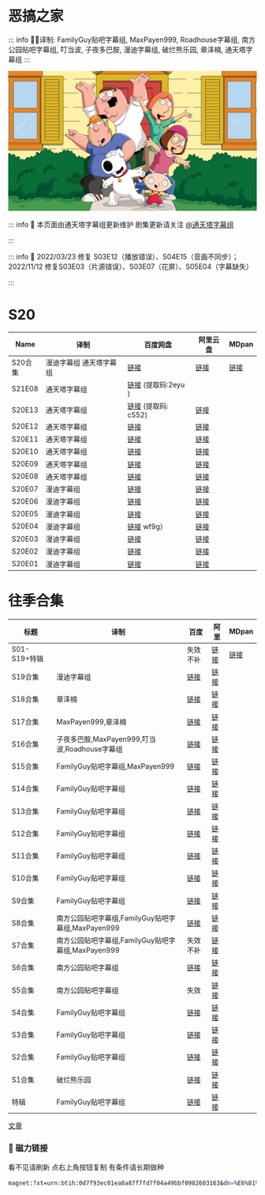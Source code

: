 # 恶搞之家

::: info
✍🏻译制: FamilyGuy贴吧字幕组, MaxPayen999, Roadhouse字幕组, 南方公园贴吧字幕组, 叮当波, 子夜多巴胺, 漫迪字幕组, 破烂熊乐园, 章泽楠, 通天塔字幕组
:::

![keyart_s17_v2.jpg](keyart_s17_v2.jpg)

::: info
🍺 本页面由通天塔字幕组更新维护 剧集更新请关注 [@通天塔字幕组](https://weibo.com/u/7077646357)

:::

::: info
📝 2022/03/23 修复 S03E12（播放错误）、S04E15（音画不同步）；2022/11/12 修复S03E03（片源错误）、S03E07（花屏）、S05E04（字幕缺失）

:::

# S20

| Name | 译制 | 百度网盘 | 阿里云盘 | MDpan |
| --- | --- | --- | --- | --- |
| S20合集 | 漫迪字幕组 通天塔字幕组 |[链接](https://pan.baidu.com/s/1iTZ20od7WmH9swdMOS5FnA?pwd=56ef) |[链接](https://www.aliyundrive.com/s/PZRMKH72mVi) |[链接](https://mdpan.tk/%E6%81%B6%E6%90%9E%E4%B9%8B%E5%AE%B6) |
| S21E08 | 通天塔字幕组 |[链接](https://pan.baidu.com/s/1SH43pBZpxbDikRLtTdELqA?pwd=2eyu)  (提取码:2eyu ) |  |  |
| S20E13 | 通天塔字幕组 |[链接](https://pan.baidu.com/s/1Cv5Q__uByFY8kOjBKu_QpQ?pwd=c552)  (提取码: c552) |[链接](https://www.aliyundrive.com/s/39sGCCaA7K8) |  |
| S20E12 | 通天塔字幕组 |[链接](https://pan.baidu.com/s/1MnxsQb25Dj8iOdiDVokzpQ?pwd=9xue?pwd=9xue) |[链接](https://www.aliyundrive.com/s/bUPtCFotDR2) |  |
| S20E11 | 通天塔字幕组 |[链接](https://pan.baidu.com/s/1Ku9R10frjoDM3tFk8qBScw?pwd=wypg) |[链接](https://www.aliyundrive.com/s/NkzWy4oTHGE) |  |
| S20E10 | 通天塔字幕组 |[链接](https://pan.baidu.com/s/1URytfW6MmxbWDxx-EglQ3Q?pwd=rw6Y) |[链接](https://www.aliyundrive.com/s/MbmQCgguMXf) |  |
| S20E09 | 通天塔字幕组 |[链接](https://pan.baidu.com/s/1B0VYdP_2sEEBEjBDrXkrlA?pwd=48gw) |[链接](https://www.aliyundrive.com/s/qhqTqZtSH6X) |  |
| S20E08 | 通天塔字幕组 |[链接](https://pan.baidu.com/s/1BL9lLMe6zXFzOr0FpnPH1Q?pwd=sub7) |[链接](https://www.aliyundrive.com/s/YxMh5B7kFBN) |  |
| S20E07 | 漫迪字幕组 |[链接](https://pan.baidu.com/s/1CqzrtGzRi0hhk4XjLv6GZQ?pwd=6rbm) |[链接](https://www.aliyundrive.com/s/GbUmVm7qZnb) |  |
| S20E06 | 漫迪字幕组 |[链接](https://pan.baidu.com/s/1N4FalJ3OSr7rDuWQRsL8-g?pwd=8m7u) |[链接](https://www.aliyundrive.com/s/9yoJJZwuQVo) |  |
| S20E05 | 漫迪字幕组 |[链接](https://pan.baidu.com/s/178KH5LuU7ceEQTUG0KWNbA?pwd=haa2) |[链接](https://www.aliyundrive.com/s/pRt3byRdwyu) |  |
| S20E04 | 漫迪字幕组 |[链接](https://pan.baidu.com/s/1xNOZNsHdWrHRME7sOqZBJQ（提取码:) wf9g） |[链接](https://www.aliyundrive.com/s/rbHD85mxeAg) |  |
| S20E03 | 漫迪字幕组 |[链接](https://pan.baidu.com/s/11ycKQWur9fTLwKcNoxLdIQ?pwd=xrdx) |[链接](https://www.aliyundrive.com/s/cnWhLNt3pRP) |  |
| S20E02 | 漫迪字幕组 |[链接](https://pan.baidu.com/s/1mDKR8yFqdExGyKDv-1TgPg?pwd=sziy) |[链接](https://www.aliyundrive.com/s/C86HzpNCBMh) |  |
| S20E01 | 漫迪字幕组 |[链接](https://pan.baidu.com/s/1O6pOQSnplOUAymAHAYqnPA?pwd=7vhm) |[链接](https://www.aliyundrive.com/s/PzBAH9cHYoP) |  |

# 往季合集

| 标题 | 译制 | 百度 | 阿里 | MDpan |
| --- | --- | --- | --- | --- |
| S01-S19+特辑 |  | 失效不补 |[链接](https://www.aliyundrive.com/s/ReSU9GHvxxA) |[链接](https://mdpan.tk/%E6%81%B6%E6%90%9E%E4%B9%8B%E5%AE%B6) |
| S19合集 | 漫迪字幕组 |[链接](https://pan.baidu.com/s/1ahsCY5fYnjfN_oBT5KNO1w?pwd=bw3e) |[链接](https://www.aliyundrive.com/s/r5PxnWXvTV7) |  |
| S18合集 | 章泽楠 |[链接](https://pan.baidu.com/s/1JyRQXvdaKnF49iaoWWYGYA?pwd=8cbf) |[链接](https://www.aliyundrive.com/s/gBLdxp5cvBw) |  |
| S17合集 | MaxPayen999,章泽楠 |[链接](https://pan.baidu.com/s/1JIhDSX4aqMGIjxGaS7WL1A?pwd=8qnu) |[链接](https://www.aliyundrive.com/s/SuFLNBZ5qK6) |  |
| S16合集 | 子夜多巴胺,MaxPayen999,叮当波,Roadhouse字幕组 |[链接](https://pan.baidu.com/s/1yAyAz7Tj5524qK43I2XdBw?pwd=nc8a) |[链接](https://www.aliyundrive.com/s/U2yySd6JXMw) |  |
| S15合集 | FamilyGuy贴吧字幕组,MaxPayen999 |[链接](https://pan.baidu.com/s/1SOjk54i5GE5UscpbZdyh1A?pwd=dska) |[链接](https://www.aliyundrive.com/s/S6gahDPaccb) |  |
| S14合集 | FamilyGuy贴吧字幕组 |[链接](https://pan.baidu.com/s/1MSZsAs3gfm8kvVLCXeIEkQ?pwd=qvxp) |[链接](https://www.aliyundrive.com/s/4QoAyQJ6VLF) |  |
| S13合集 | FamilyGuy贴吧字幕组 |[链接](https://pan.baidu.com/s/1rBD6-YRlA9t_Mo8AwJeWdw?pwd=ywy6) |[链接](https://www.aliyundrive.com/s/tS1yk7GZzbw) |  |
| S12合集 | FamilyGuy贴吧字幕组 |[链接](https://pan.baidu.com/s/1gaw6mlbhlqWMECx5P2hQ_Q?pwd=4q8b) |[链接](https://www.aliyundrive.com/s/XmnQtppe94K) |  |
| S11合集 | FamilyGuy贴吧字幕组 |[链接](https://pan.baidu.com/s/1wlA9yn6Dkse_UZ3TsOp75g?pwd=ux4s) |[链接](https://www.aliyundrive.com/s/dDa13mG5JfK) |  |
| S10合集 | FamilyGuy贴吧字幕组 |[链接](https://pan.baidu.com/s/1MIOIMAECIkrswImALUQYHA?pwd=5bbf) |[链接](https://www.aliyundrive.com/s/dAN8mfunq9x) |  |
| S9合集 | FamilyGuy贴吧字幕组 |[链接](https://pan.baidu.com/s/14PguQayl2O4WTSya8_5eYg?pwd=gq65) |[链接](https://www.aliyundrive.com/s/ekzF7TQP2HW) |  |
| S8合集 | 南方公园贴吧字幕组,FamilyGuy贴吧字幕组,MaxPayen999 |[链接](https://pan.baidu.com/s/1j8pso9I3YH-DSyD1ihidsg?pwd=njwy) |[链接](https://www.aliyundrive.com/s/XfbZKdBDGyG) |  |
| S7合集 | 南方公园贴吧字幕组,FamilyGuy贴吧字幕组,MaxPayen999 | 失效不补 |[链接](https://www.aliyundrive.com/s/ZU4n5Tg4pZc) |  |
| S6合集 | 南方公园贴吧字幕组 |[链接](https://pan.baidu.com/s/1sGrRi2rvuNv35EIdOMG4bw?pwd=7cpa) |[链接](https://www.aliyundrive.com/s/8xHwX594aQi) |  |
| S5合集 | 南方公园贴吧字幕组 | 失效 |[链接](https://www.aliyundrive.com/s/inqprUz8ySr) |  |
| S4合集 | FamilyGuy贴吧字幕组 |[链接](https://pan.baidu.com/s/1IBwi0_IR6_JQl9fq01Y98g?pwd=rd9f) |[链接](https://www.aliyundrive.com/s/TcATHzkJUfk) |  |
| S3合集 | FamilyGuy贴吧字幕组 |[链接](https://pan.baidu.com/s/19E-ULRmz4dbAs3UDnxwV0Q?pwd=d391) |[链接](https://www.aliyundrive.com/s/xhqZXtaGFug) |  |
| S2合集 | FamilyGuy贴吧字幕组 |[链接](https://pan.baidu.com/s/1MZ4yo9GCQtoO1leov1GVbA?pwd=e2ab) |[链接](https://www.aliyundrive.com/s/zsLiyoEqbZU) |  |
| S1合集 | 破烂熊乐园 |[链接](https://pan.baidu.com/s/1iZghslSnqqejNK7rtMafRw?pwd=2j30) |[链接](https://www.aliyundrive.com/s/hsdreUCJEDB) |  |
| 特辑 | FamilyGuy贴吧字幕组 |[链接](https://pan.baidu.com/s/1xlW9IZ7yQDVogkwiEtXMpw?pwd=npyu) |[链接](https://www.aliyundrive.com/s/96r4HgdqYkR) |  |

[文章](%E6%96%87%E7%AB%A0%2036f120f69e3949b988a930bd93b5be09.csv)

### 🧲 磁力链接

看不见请刷新 点右上角按钮复制 有条件请长期做种

```bash
magnet:?xt=urn:btih:0d7f93ec01ea8a87f7fd7f04a49bbf0982603163&dn=%E6%81%B6%E6%90%9E%E4%B9%8B%E5%AE%B6.Family.Guy.S01-S20%26Specials.%E4%B8%AD%E6%96%87%E5%AD%97%E5%B9%95&tr=http%3A%2F%2F1337.abcvg.info%3A80%2Fannounce&tr=https%3A%2F%2F1337.abcvg.info%3A443%2Fannounce&tr=http%3A%2F%2Fbt.okmp3.ru%3A2710%2Fannounce&tr=http%3A%2F%2Fbvarf.tracker.sh%3A2086%2Fannounce&tr=http%3A%2F%2Fnyaa.tracker.wf%3A7777%2Fannounce&tr=http%3A%2F%2Fopen.acgnxtracker.com%3A80%2Fannounce&tr=http%3A%2F%2Fshare.camoe.cn%3A8080%2Fannounce&tr=http%3A%2F%2Ft.nyaatracker.com%3A80%2Fannounce&tr=http%3A%2F%2Ftorrentsmd.com%3A8080%2Fannounce&tr=http%3A%2F%2Ftracker.bt4g.com%3A2095%2Fannounce&tr=http%3A%2F%2Ftracker.electro-torrent.pl%3A80%2Fannounce&tr=http%3A%2F%2Ftracker.files.fm%3A6969%2Fannounce&tr=http%3A%2F%2Ftracker.gbitt.info%3A80%2Fannounce&tr=https%3A%2F%2Ftracker.gbitt.info%3A443%2Fannounce&tr=http%3A%2F%2Ftracker.ipv6tracker.org%3A80%2Fannounce&tr=http%3A%2F%2Ftracker.ipv6tracker.ru%3A80%2Fannounce&tr=http%3A%2F%2Ftracker.nartlof.com.br%3A6969%2Fannounce&tr=http%3A%2F%2Ftracker.renfei.net%3A8080%2Fannounce&tr=http%3A%2F%2Ftracker.tfile.co%3A80%2Fannounce&tr=http%3A%2F%2Fv6-tracker.0g.cx%3A6969%2Fannounce&tr=http%3A%2F%2Fwww.all4nothin.net%3A80%2Fannounce.php&tr=http%3A%2F%2Fwww.wareztorrent.com%3A80%2Fannounce&tr=https%3A%2F%2Ft1.hloli.org%3A443%2Fannounce&tr=https%3A%2F%2Ftr.burnabyhighstar.com%3A443%2Fannounce&tr=https%3A%2F%2Ftracker.kuroy.me%3A443%2Fannounce&tr=https%3A%2F%2Ftracker.lilithraws.cf%3A443%2Fannounce&tr=https%3A%2F%2Ftracker.lilithraws.org%3A443%2Fannounce&tr=https%3A%2F%2Ftracker.loligirl.cn%3A443%2Fannounce&tr=https%3A%2F%2Ftracker.tamersunion.org%3A443%2Fannounce&tr=https%3A%2F%2Ftracker.yemekyedim.com%3A443%2Fannounce&tr=https%3A%2F%2Ftracker1.520.jp%3A443%2Fannounce&tr=https%3A%2F%2Ftrackers.mlsub.net%3A443%2Fannounce&tr=https%3A%2F%2Fwww.peckservers.com%3A9443%2Fannounce&tr=udp%3A%2F%2Fapi.alarmasqueretaro.com%3A3074%2Fannounce&tr=udp%3A%2F%2Fd40969.acod.regrucolo.ru%3A6969%2Fannounce&tr=udp%3A%2F%2Fec2-18-191-163-220.us-east-2.compute.amazonaws.com%3A6969%2Fannounce&tr=udp%3A%2F%2Fepider.me%3A6969%2Fannounce&tr=udp%3A%2F%2Fexodus.desync.com%3A6969%2Fannounce&tr=udp%3A%2F%2Fipv6.fuuuuuck.com%3A6969%2Fannounce&tr=udp%3A%2F%2Fisk.richardsw.club%3A6969%2Fannounce&tr=udp%3A%2F%2Fmoonburrow.club%3A6969%2Fannounce&tr=udp%3A%2F%2Fmovies.zsw.ca%3A6969%2Fannounce&tr=udp%3A%2F%2Fns1.monolithindustries.com%3A6969%2Fannounce&tr=udp%3A%2F%2Fodd-hd.fr%3A6969%2Fannounce&tr=udp%3A%2F%2Foh.fuuuuuck.com%3A6969%2Fannounce&tr=udp%3A%2F%2Fopen.demonii.com%3A1337%2Fannounce&tr=udp%3A%2F%2Fopen.free-tracker.ga%3A6969%2Fannounce&tr=udp%3A%2F%2Fopen.stealth.si%3A80%2Fannounce&tr=udp%3A%2F%2Fopen.tracker.ink%3A6969%2Fannounce&tr=udp%3A%2F%2Fopen.u-p.pw%3A6969%2Fannounce&tr=udp%3A%2F%2Fopentor.org%3A2710%2Fannounce&tr=udp%3A%2F%2Fopentracker.io%3A6969%2Fannounce&tr=udp%3A%2F%2Fp4p.arenabg.com%3A1337%2Fannounce&tr=udp%3A%2F%2Fretracker.lanta.me%3A2710%2Fannounce&tr=udp%3A%2F%2Fretracker01-msk-virt.corbina.net%3A80%2Fannounce&tr=udp%3A%2F%2Fsabross.xyz%3A6969%2Fannounce&tr=udp%3A%2F%2Fthetracker.org%3A80%2Fannounce&tr=udp%3A%2F%2Fthouvenin.cloud%3A6969%2Fannounce&tr=udp%3A%2F%2Ftk1.trackerservers.com%3A8080%2Fannounce&tr=udp%3A%2F%2Ftracker-udp.gbitt.info%3A80%2Fannounce&tr=udp%3A%2F%2Ftracker.0x7c0.com%3A6969%2Fannounce&tr=udp%3A%2F%2Ftracker.cyberia.is%3A6969%2Fannounce&tr=udp%3A%2F%2Ftracker.dler.com%3A6969%2Fannounce&tr=udp%3A%2F%2Ftracker.doko.moe%3A6969%2Fannounce&tr=udp%3A%2F%2Ftracker.edkj.club%3A6969%2Fannounce&tr=udp%3A%2F%2Ftracker.fnix.net%3A6969%2Fannounce&tr=udp%3A%2F%2Ftracker.mirrorbay.org%3A6969%2Fannounce&tr=udp%3A%2F%2Ftracker.openbittorrent.com%3A6969%2Fannounce&tr=udp%3A%2F%2Ftracker.opentrackr.org%3A1337%2Fannounce&tr=udp%3A%2F%2Ftracker.skynetcloud.site%3A6969%2Fannounce&tr=udp%3A%2F%2Ftracker.skyts.net%3A6969%2Fannounce&tr=udp%3A%2F%2Ftracker.srv00.com%3A6969%2Fannounce&tr=udp%3A%2F%2Ftracker.t-rb.org%3A6969%2Fannounce&tr=udp%3A%2F%2Ftracker.theoks.net%3A6969%2Fannounce&tr=udp%3A%2F%2Ftracker.therarbg.com%3A6969%2Fannounce&tr=udp%3A%2F%2Ftracker.torrent.eu.org%3A451%2Fannounce&tr=udp%3A%2F%2Ftracker.torrust-demo.com%3A6969%2Fannounce&tr=udp%3A%2F%2Ftracker.tryhackx.org%3A6969%2Fannounce&tr=udp%3A%2F%2Ftracker1.bt.moack.co.kr%3A80%2Fannounce&tr=udp%3A%2F%2Ftracker2.dler.com%3A80%2Fannounce&tr=udp%3A%2F%2Ftracker3.itzmx.com%3A6961%2Fannounce&tr=udp%3A%2F%2Fttk2.nbaonlineservice.com%3A6969%2Fannounce&tr=udp%3A%2F%2Fu4.trakx.crim.ist%3A1337%2Fannounce&tr=udp%3A%2F%2Fu6.trakx.crim.ist%3A1337%2Fannounce&tr=udp%3A%2F%2Fuploads.gamecoast.net%3A6969%2Fannounce&tr=udp%3A%2F%2Fwepzone.net%3A6969%2Fannounce&tr=udp%3A%2F%2Fwww.torrent.eu.org%3A451%2Fannounce&tr=udp%3A%2F%2Fy.paranoid.agency%3A6969%2Fannounce&tr=udp%3A%2F%2Fyahor.of.by%3A6969%2Fannounce
```